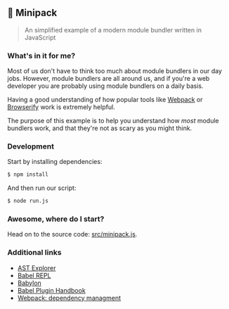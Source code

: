 ## 🚀 Minipack

> An simplified example of a modern module bundler written in JavaScript

### What's in it for me?

Most of us don't have to think too much about module bundlers in our day jobs. However, module bundlers are all around us, and if you're a web developer you are probably using module bundlers on a daily basis.

Having a good understanding of how popular tools like [Webpack](https://github.com/webpack/webpack) or [Browserify](https://github.com/browserify/browserify) work is extremely helpful.

The purpose of this example is to help you understand how *most* module bundlers work, and that they're not as scary as you might think.

### Development

Start by installing dependencies:

```sh
$ npm install
```

And then run our script:

```sh
$ node run.js
```

### Awesome, where do I start?

Head on to the source code: [src/minipack.js](src/minipack.js).

### Additional links

- [AST Explorer](https://astexplorer.net/)
- [Babel REPL](https://babeljs.io/repl/)
- [Babylon](https://github.com/babel/babel/tree/master/packages/babylon)
- [Babel Plugin Handbook](https://github.com/thejameskyle/babel-handbook/blob/master/translations/en/plugin-handbook.md)
- [Webpack: dependency managment](https://webpack.js.org/guides/dependency-management)
